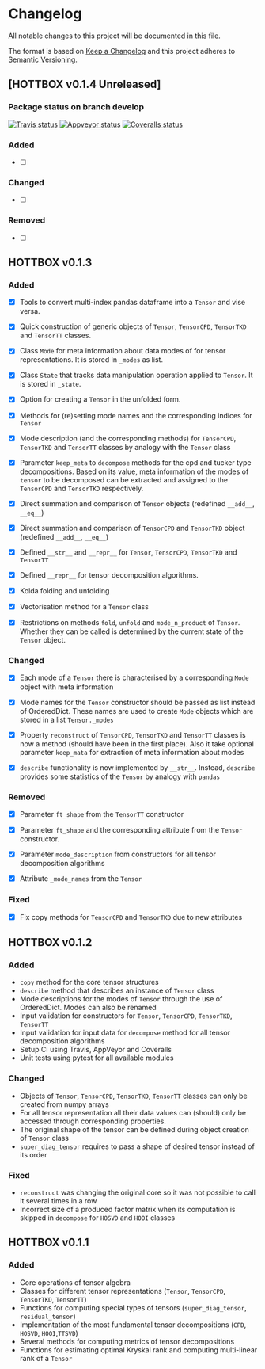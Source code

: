 # Changelog
All notable changes to this project will be documented in this file.

The format is based on [Keep a Changelog](http://keepachangelog.com/en/1.0.0/)
and this project adheres to [Semantic Versioning](http://semver.org/spec/v2.0.0.html).

## [HOTTBOX v0.1.4 Unreleased]

### Package status on branch develop
[![Travis status](https://img.shields.io/travis/hottbox/hottbox/develop.svg?label=TravisCI)](https://travis-ci.org/hottbox/hottbox/)
[![Appveyor status](https://ci.appveyor.com/api/projects/status/2ct6ku31v351s3d3/branch/develop?svg=true)](https://ci.appveyor.com/project/IlyaKisil/hottbox-6jq6a/branch/develop)
[![Coveralls status](https://img.shields.io/coveralls/github/hottbox/hottbox/develop.svg)](https://coveralls.io/github/hottbox/hottbox)

### Added
- [ ]


### Changed
- [ ]


### Removed
- [ ]



## HOTTBOX v0.1.3

### Added

- [x] Tools to convert multi-index pandas dataframe into a `Tensor` and vise versa.
- [x] Quick construction of generic objects of `Tensor`, `TensorCPD`, `TensorTKD` and `TensorTT` classes.
- [x] Class `Mode` for meta information about data modes of for tensor representations.
      It is stored in `_modes` as list.
- [x] Class `State` that tracks data manipulation operation applied to `Tensor`.
      It is stored in `_state`.      
- [x] Option for creating a `Tensor` in the unfolded form.
- [x] Methods for (re)setting mode names and the corresponding indices for `Tensor`
- [x] Mode description (and the corresponding methods) for `TensorCPD`, `TensorTKD` and `TensorTT` classes 
      by analogy with the `Tensor` class
- [x] Parameter `keep_meta` to `decompose` methods for the cpd and tucker type decompositions.
      Based on its value, meta information of the modes of `tensor` to be decomposed can be extracted
      and assigned to the `TensorCPD` and `TensorTKD` respectively.
- [x] Direct summation and comparison of `Tensor` objects (redefined `__add__`, `__eq__`)
- [x] Direct summation and comparison of `TensorCPD` and `TensorTKD` object (redefined `__add__`, `__eq__`)      
- [x] Defined `__str__` and `__repr__` for  `Tensor`, `TensorCPD`, `TensorTKD` and `TensorTT`
- [x] Defined `__repr__` for tensor decomposition algorithms.
- [x] Kolda folding and unfolding
- [x] Vectorisation method for a `Tensor` class
- [x] Restrictions on methods `fold`, `unfold` and `mode_n_product` of `Tensor`.
      Whether they can be called is determined by the current state of the `Tensor` object.


### Changed

- [x] Each mode of a `Tensor` there is characterised by a corresponding `Mode` object with meta information
- [x] Mode names for the `Tensor` constructor should be passed as list instead of OrderedDict.
      These names are used to create `Mode` objects which are stored in a  list `Tensor._modes`
- [x] Property `reconstruct` of `TensorCPD`, `TensorTKD` and `TensorTT` classes is now a method 
      (should have been in the first place). Also it take optional parameter `keep_mata` for extraction
      of meta information about modes
- [x] `describe` functionality is now implemented by `__str__`. Instead, `describe` provides some
      statistics of the `Tensor` by analogy with `pandas`
       

### Removed

- [x] Parameter `ft_shape` from the `TensorTT` constructor
- [x] Parameter `ft_shape` and the corresponding attribute from the `Tensor` constructor.
- [x] Parameter `mode_description` from constructors for all tensor decomposition algorithms
- [x] Attribute `_mode_names` from the `Tensor`


### Fixed

- [x] Fix copy methods for `TensorCPD` and `TensorTKD` due to new attributes



## HOTTBOX v0.1.2

### Added

- `copy` method for the core tensor structures
- `describe` method that describes an instance of `Tensor` class
- Mode descriptions for the modes of `Tensor` through the use of OrderedDict.
 Modes can also be renamed
- Input validation for constructors for `Tensor`, `TensorCPD`, `TensorTKD`, `TensorTT`
- Input validation for input data for `decompose` method for all tensor decomposition algorithms
- Setup CI using Travis, AppVeyor and Coveralls
- Unit tests using pytest for all available modules


### Changed

- Objects of `Tensor`, `TensorCPD`, `TensorTKD`, `TensorTT` classes can only be created from numpy arrays
- For all tensor representation all their data values can (should) only be accessed through corresponding properties.
- The original shape of the tensor can be defined during object creation of `Tensor` class
- `super_diag_tensor` requires to pass a shape of desired tensor instead of its order


### Fixed

- `reconstruct` was changing the original core so it was not possible to call it several times in a row
- Incorrect size of a produced factor matrix when its computation is skipped in `decompose` for `HOSVD` and `HOOI` classes 



## HOTTBOX v0.1.1

### Added

- Core operations of tensor algebra
- Classes for different tensor representations (`Tensor`, `TensorCPD`, `TensorTKD`, `TensorTT`)
- Functions for computing special types of tensors (`super_diag_tensor`, `residual_tensor`)
- Implementation of the most fundamental tensor decompositions (`CPD`, `HOSVD`, `HOOI`,`TTSVD`)
- Several methods for computing metrics of tensor decompositions
- Functions for estimating optimal Kryskal rank and computing multi-linear rank of a `Tensor`

